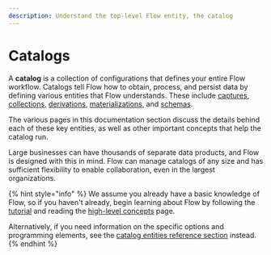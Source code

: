```yaml
---
description: Understand the top-level Flow entity, the catalog
---
```


# Catalogs

A **catalog** is a collection of configurations that defines your entire Flow workflow. Catalogs tell Flow how to obtain, process, and persist data by defining various entities that Flow understands. These include [captures](captures.md), [collections](collections.md), [derivations](derivations/), [materializations](materialization.md), and [schemas](schemas-and-data-reductions.md).&#x20;

The various pages in this documentation section discuss the details behind each of these key entities, as well as other important concepts that help the catalog run.

Large businesses can have thousands of separate data products, and Flow is designed with this in mind. Flow can manage catalogs of any size and has sufficient flexibility to enable collaboration, even in the largest organizations.&#x20;

{% hint style="info" %}
We assume you already have a basic knowledge of Flow, so if you haven't already, begin learning about Flow by following the[ tutorial](../../getting-started/flow-tutorials/hello-world.md) and reading the [high-level concepts](../high-level-concepts.md) page.

Alternatively, if you need information on the specific options and programming elements, see the [catalog entities reference section](../../reference/catalog-reference/) instead.
{% endhint %}

